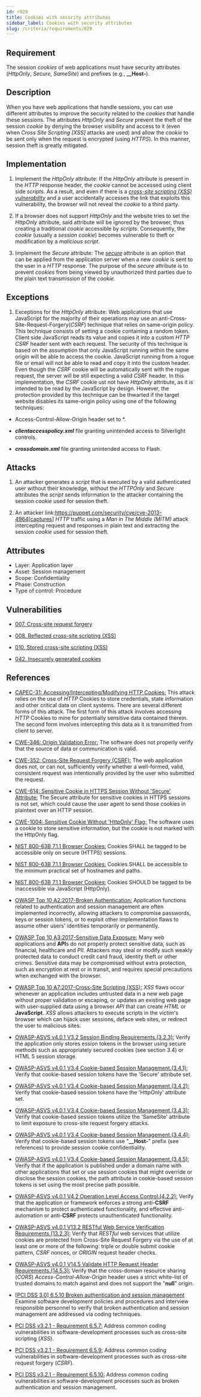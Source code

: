 ```yaml
---
id: r029
title: Cookies with security attributes
sidebar_label: Cookies with security attributes
slug: /criteria/requirements/029
---
```


## Requirement

The session *cookies* of web applications
must have security attributes
(*HttpOnly*, *Secure*, *SameSite*)
and prefixes (e.g., **__Host-**).

## Description

When you have web applications
that handle sessions,
you can use different attributes
to improve the security related to the *cookies*
that handle these sessions.
The attributes *HttpOnly* and *Secure*
prevent the theft of the session *cookie*
by denying the browser visibility
and access to it
(even when *Cross Site Scripting [XSS]*
attacks are used)
and allow the *cookie* to be sent only
when the request is encrypted (using *HTTPS*).
In this manner,
session theft is greatly mitigated.

## Implementation

1. Implement the *HttpOnly* attribute:
If the *HttpOnly* attribute
is present in the *HTTP* response header,
the *cookie* cannot be accessed using client side *scripts*.
As a result,
and even if there is a
[*cross-site scripting (XSS) vulnerability*](https://cwe.mitre.org/data/definitions/87.html)
and a user accidentally accesses the link
that exploits this vulnerability,
the browser will not reveal the *cookie*
to a third party.

2. If a browser does not support *HttpOnly*
and the website tries to set the *HttpOnly* attribute,
said attribute will be ignored by the browser,
thus creating a traditional *cookie*
accessible by *scripts*.
Consequently,
the *cookie* (usually a *session cookie*)
becomes vulnerable to theft
or modification by a *malicious script*.

3. Implement the *Secure* attribute:
The [*secure*](https://cwe.mitre.org/data/definitions/614.html) attribute
is an option that can be applied
from the application server
when a new *cookie* is sent to the user
in a *HTTP* response.
The purpose of the *secure* attribute
is to prevent *cookies*
from being viewed
by unauthorized third parties
due to the plain text transmission
of the *cookie*.

## Exceptions

1. Exceptions for the *HttpOnly* attribute:
Web applications that use JavaScript
for the majority of their operations
may use an anti-Cross-Site-Request-Forgery(*CSRF*) technique
that relies on same-origin policy.
This technique consists
of setting a cookie containing a random token.
Client side JavaScript reads its value
and copies it into a custom *HTTP CSRF* header
sent with each request.
The security of this technique
is based on the assumption
that only JavaScript running within the same origin
will be able to access the cookie.
JavaScript running from a rogue file
or email will not be able to read
and copy it into the custom header.
Even though the *CSRF* cookie
will be automatically sent
with the rogue request,
the server will be still expecting
a valid *CSRF* header.
In this implementation,
the *CSRF* cookie
ust not have *HttpOnly* attribute,
as it is intended to be read
by the JavaScript by design.
However,
the protection provided
by this technique
can be thwarted if the target website
disables its same-origin policy
using one of the following techniques:

- Access-Control-Allow-Origin header set to *.

- ***clientaccesspolicy.xml*** file granting unintended access
to Silverlight controls.

- ***crossdomain.xml*** file granting unintended access to Flash.

## Attacks

1. An attacker generates a *script*
that is executed
by a valid authenticated user
without their knowledge,
without the *HTTPOnly* and *Secure* attributes
the *script* sends information to the attacker
containing the session *cookie* used
for session theft.

2. An attacker link:https://puppet.com/security/cve/cve-2013-4964[captures]
*HTTP* traffic using a *Man in The Middle (MiTM)* attack
intercepting request and responses in plain text
and extracting the session *cookie* used
for session theft.

## Attributes

- Layer: Application layer
- Asset: Session management
- Scope: Confidentiality
- Phase: Construction
- Type of control: Procedure

## Vulnerabilities

- [007. Cross-site request forgery](/criteria/vulnerabilities/007)

- [008. Reflected cross-site scripting (XSS)](/criteria/vulnerabilities/008)

- [010. Stored cross-site scripting (XSS)](/criteria/vulnerabilities/010)

- [042. Insecurely generated cookies](/criteria/vulnerabilities/042)

## References

- [CAPEC-31: Accessing/Intercepting/Modifying HTTP Cookies:](http://capec.mitre.org/data/definitions/31.html)
This attack relies on the use of *HTTP* Cookies
to store credentials,
state information and other critical data
on client systems.
There are several different forms of this attack.
The first form of this attack
involves accessing *HTTP* Cookies to mine
for potentially sensitive data contained therein.
The second form involves intercepting this data
as it is transmitted
from client to server.

- [CWE-346: Origin Validation Error:](https://cwe.mitre.org/data/definitions/346.html)
The software does not properly verify
that the source of data
or communication is valid.

- [CWE-352: Cross-Site Request Forgery (CSRF):](https://cwe.mitre.org/data/definitions/352.html)
The web application does not,
or can not,
sufficiently verify
whether a well-formed, valid,
consistent request
was intentionally provided by the user
who submitted the request.

- [CWE-614: Sensitive Cookie in HTTPS Session Without 'Secure' Attribute:](https://cwe.mitre.org/data/definitions/614.html)
The Secure attribute
for sensitive cookies in HTTPS sessions
is not set,
which could cause the user agent
to send those cookies in plaintext
over an HTTP session.

- [CWE-1004: Sensitive Cookie Without 'HttpOnly' Flag:](https://cwe.mitre.org/data/definitions/1004.html)
The software uses a cookie
to store sensitive information,
but the cookie is not marked
with the HttpOnly flag.

- [NIST 800-63B 7.1.1 Browser Cookies:](https://pages.nist.gov/800-63-3/sp800-63b.html)
Cookies SHALL be tagged
to be accessible only
on secure (HTTPS) sessions.

- [NIST 800-63B 7.1.1 Browser Cookies:](https://pages.nist.gov/800-63-3/sp800-63b.html)
Cookies SHALL be accessible
to the minimum practical set
of hostnames and paths.

- [NIST 800-63B 7.1.1 Browser Cookies:](https://pages.nist.gov/800-63-3/sp800-63b.html)
Cookies SHOULD be tagged
to be inaccessible via JavaScript (HttpOnly).

- [OWASP Top 10 A2:2017-Broken Authentication:](https://owasp.org/www-project-top-ten/OWASP_Top_Ten_2017/Top_10-2017_A2-Broken_Authentication)
Application functions related to
authentication and session management
are often implemented incorrectly,
allowing attackers to compromise passwords,
keys or session tokens,
or to exploit other implementation flaws
to assume other users' identities
temporarily or permanently.

- [OWASP Top 10 A3:2017-Sensitive Data Exposure:](https://owasp.org/www-project-top-ten/OWASP_Top_Ten_2017/Top_10-2017_A3-Sensitive_Data_Exposure)
Many web applications and **API**s
do not properly protect sensitive data,
such as financial,
healthcare and *PII*.
Attackers may steal
or modify such weakly protected data
to conduct credit card fraud,
identity theft or other crimes.
Sensitive data
may be compromised without extra protection,
such as encryption at rest or in transit,
and requires special precautions
when exchanged with the browser.

- [OWASP Top 10 A7:2017-Cross-Site Scripting (XSS):](https://owasp.org/www-project-top-ten/OWASP_Top_Ten_2017/Top_10-2017_A7-Cross-Site_Scripting_(XSS))
*XSS* flaws occur
whenever an application includes untrusted data
in a new web page without proper validation
or escaping,
or updates an existing web page
with user-supplied data
using a browser *API*
that can create *HTML* or **JavaScript**.
*XSS* allows attackers
to execute scripts in the victim's browser
which can hijack user sessions,
deface web sites,
or redirect the user
to malicious sites.

- [OWASP-ASVS v4.0.1 V3.2 Session Binding Requirements.(3.2.3):](https://owasp.org/www-pdf-archive/OWASP_Application_Security_Verification_Standard_4.0-en.pdf)
Verify the application only stores 
ession tokens in the browser
using secure methods
such as appropriately secured cookies (see section 3.4)
or HTML 5 session storage.

- [OWASP-ASVS v4.0.1 V3.4 Cookie-based Session Management.(3.4.1):](https://owasp.org/www-pdf-archive/OWASP_Application_Security_Verification_Standard_4.0-en.pdf)
Verify that cookie-based session tokens
have the 'Secure' attribute set.

- [OWASP-ASVS v4.0.1 V3.4 Cookie-based Session Management.(3.4.2):](https://owasp.org/www-pdf-archive/OWASP_Application_Security_Verification_Standard_4.0-en.pdf)
Verify that cookie-based session tokens
have the 'HttpOnly' attribute set.

- [OWASP-ASVS v4.0.1 V3.4 Cookie-based Session Management.(3.4.3):](https://owasp.org/www-pdf-archive/OWASP_Application_Security_Verification_Standard_4.0-en.pdf)
Verify that cookie-based session tokens
utilize the 'SameSite' attribute
to limit exposure to cross-site request forgery attacks.

- [OWASP-ASVS v4.0.1 V3.4 Cookie-based Session Management.(3.4.4):](https://owasp.org/www-pdf-archive/OWASP_Application_Security_Verification_Standard_4.0-en.pdf)
Verify that cookie-based session tokens
use "**__Host-**" prefix (see references)
to provide session cookie confidentiality.

- [OWASP-ASVS v4.0.1 V3.4 Cookie-based Session Management.(3.4.5):](https://owasp.org/www-pdf-archive/OWASP_Application_Security_Verification_Standard_4.0-en.pdf)
Verify that if the application
is published under a domain name
with other applications
that set or use session cookies
that might override or disclose
the session cookies,
the path attribute
in cookie-based session tokens is set
using the most precise path possible.

- [OWASP-ASVS v4.0.1 V4.2 Operation Level Access Control.(4.2.2):](https://owasp.org/www-pdf-archive/OWASP_Application_Security_Verification_Standard_4.0-en.pdf)
Verify that the application
or framework enforces a strong anti-**CSRF**
mechanism to protect authenticated functionality,
and effective anti-automation
or anti-**CSRF** protects
unauthenticated functionality.

- [OWASP-ASVS v4.0.1 V13.2 RESTful Web Service Verification Requirements.(13.2.3):](https://owasp.org/www-pdf-archive/OWASP_Application_Security_Verification_Standard_4.0-en.pdf)
Verify that *RESTful* web services
that utilize cookies are protected
from Cross-Site Request Forgery
via the use of at least one or more of the following:
triple or double submit cookie pattern,
*CSRF* nonces,
or *ORIGIN* request header checks.

- [OWASP-ASVS v4.0.1 V14.5 Validate HTTP Request Header Requirements.(14.5.3):](https://owasp.org/www-pdf-archive/OWASP_Application_Security_Verification_Standard_4.0-en.pdf)
Verify that the cross-domain resource sharing (*CORS*)
*Access-Control-Allow-Origin* header
uses a strict white-list
of trusted domains to match against
and does not support the "**null**" origin.

- [[PCI DSS 3.0] 6.5.10 Broken authentication and session management](https://pcinetwork.org/forum/index.php?threads/pci-dss-3-0-6-5-10-broken-authentication-and-session-management.667/)
Examine software development policies
and procedures
and interview responsible personnel
to verify that broken authentication
and session management are addressed
via coding techniques.

- [PCI DSS v3.2.1 - Requirement 6.5.7:](https://www.pcisecuritystandards.org/documents/PCI_DSS_v3-2-1.pdf)
Address common coding vulnerabilities
in software-development processes
such as cross-site scripting (*XSS*).

- [PCI DSS v3.2.1 - Requirement 6.5.9:](https://www.pcisecuritystandards.org/documents/PCI_DSS_v3-2-1.pdf)
Address common coding vulnerabilities
in software-development processes
such as cross-site request forgery (*CSRF*).

- [PCI DSS v3.2.1 - Requirement 6.5.10:](https://www.pcisecuritystandards.org/documents/PCI_DSS_v3-2-1.pdf)
Address common coding vulnerabilities
in software-development processes
such as broken authentication
and session management.
